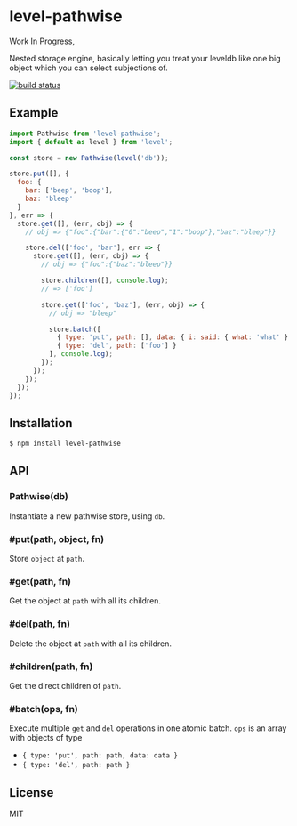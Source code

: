 
# level-pathwise

  Work In Progress,

  Nested storage engine, basically letting you treat your leveldb like one big object which you can select subjections of.

  [![build status](https://secure.travis-ci.org/juliangruber/level-pathwise.svg)](http://travis-ci.org/juliangruber/level-pathwise)

## Example

```js
import Pathwise from 'level-pathwise';
import { default as level } from 'level';

const store = new Pathwise(level('db'));

store.put([], {
  foo: {
    bar: ['beep', 'boop'],
    baz: 'bleep'  
  }
}, err => {
  store.get([], (err, obj) => {
    // obj => {"foo":{"bar":{"0":"beep","1":"boop"},"baz":"bleep"}}

    store.del(['foo', 'bar'], err => {
      store.get([], (err, obj) => {
        // obj => {"foo":{"baz":"bleep"}}

        store.children([], console.log);
        // => ['foo']

        store.get(['foo', 'baz'], (err, obj) => {
          // obj => "bleep"

          store.batch([
            { type: 'put', path: [], data: { i: said: { what: 'what' } } },
            { type: 'del', path: ['foo'] }
          ], console.log);
        });
      });
    });
  });
});
```

## Installation

```bash
$ npm install level-pathwise
```

## API

### Pathwise(db)

  Instantiate a new pathwise store, using `db`.

### #put(path, object, fn)

  Store `object` at `path`.

### #get(path, fn)

  Get the object at `path` with all its children.

### #del(path, fn)

  Delete the object at `path` with all its children.

### #children(path, fn)

  Get the direct children of `path`.

### #batch(ops, fn)

  Execute multiple `get` and `del` operations in one atomic batch. `ops` is an array with objects of type

- `{ type: 'put', path: path, data: data }`
- `{ type: 'del', path: path }`

## License

  MIT

